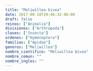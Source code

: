 ```yaml
---
title: "Meliwillea bivea"
date: 2017-08-18T20:46:32-06:00
draft: false
reinos: ["Animalia"]
divisiones: ["Arthropoda"]
clases: ["Insecta"]
ordenes: ["Hymenoptera"]
familias: ["Apidae"]
generos: ["Meliwillea"]
nombre_cientifico: "Meliwillea bivea"
nombre_comun: ""
nombre_ingles: ""
---
```

